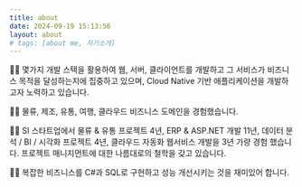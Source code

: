 ```yaml
---
title: about
date: 2024-09-19 15:13:56
layout: about
# tags: [about me, 자기소개]
---
```


👨‍💻 몇가지 개발 스택을 활용하여 웹, 서버, 클라이언트를 개발하고 그 서비스가 비즈니스 목적을 달성하는지에 집중하고 있으며, Cloud Native 기반 애플리케이션을 개발하고자 노력하고 있습니다.

👨‍💻 물류, 제조, 유통, 여행, 클라우드 비즈니스 도메인을 경험했습니다.

👨‍💻 SI 스타트업에서 물류 & 유통 프로젝트 4년, ERP & ASP.NET 개발 11년, 데이터 분석 / BI / 시각화 프로젝트 4년, 클라우드 자동화 웹서비스 개발을 3년 가량 경험 했습니다. 프로젝트 매니지먼트에 대한 나름대로의 철학을 갖고 있습니다.

👨‍💻 복잡한 비즈니스를 C#과 SQL로 구현하고 성능 개선시키는 것을 재미있어 합니다.